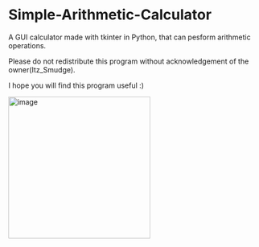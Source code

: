 # Simple-Arithmetic-Calculator
A GUI calculator made with tkinter in Python, that can pesform arithmetic operations. 

Please do not redistribute this program without acknowledgement of the owner(Itz_Smudge).

I hope you will find this program useful :)

<img width="282" alt="image" src="https://user-images.githubusercontent.com/74146327/184527687-323a992f-0973-4388-a32c-b29e56511653.png">


